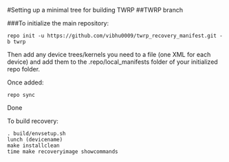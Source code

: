 #Setting up a minimal tree for building TWRP
##TWRP branch

###To initialize the main repository:

````
repo init -u https://github.com/vibhu0009/twrp_recovery_manifest.git -b twrp
````
Then add any device trees/kernels you need to a file (one XML for each device) and add them to the .repo/local_manifests folder of your initialized repo folder.

Once added:
````
repo sync
````
Done

To build recovery:
````
. build/envsetup.sh
lunch (devicename)
make installclean
time make recoveryimage showcommands
````
